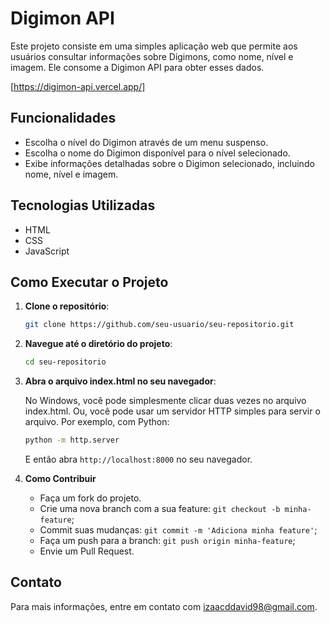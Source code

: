 # Digimon API

Este projeto consiste em uma simples aplicação web que permite aos usuários consultar informações sobre Digimons, como nome, nível e imagem. Ele consome a Digimon API para obter esses dados.

[https://digimon-api.vercel.app/]

## Funcionalidades

- Escolha o nível do Digimon através de um menu suspenso.
- Escolha o nome do Digimon disponível para o nível selecionado.
- Exibe informações detalhadas sobre o Digimon selecionado, incluindo nome, nível e imagem.

## Tecnologias Utilizadas

- HTML
- CSS
- JavaScript

## Como Executar o Projeto

1. **Clone o repositório**:
   ```bash
   git clone https://github.com/seu-usuario/seu-repositorio.git

2. **Navegue até o diretório do projeto**:   
   ```bash 
   cd seu-repositorio   

3. **Abra o arquivo index.html no seu navegador**:
   
    No Windows, você pode simplesmente clicar duas vezes no arquivo index.html.
    Ou, você pode usar um servidor HTTP simples para servir o arquivo. Por exemplo, com Python:
   
    ```bash 
    python -m http.server
    ```    
    E então abra `http://localhost:8000` no seu navegador.

5. **Como Contribuir**

    - Faça um fork do projeto.
    - Crie uma nova branch com a sua feature: `git checkout -b minha-feature`;
    - Commit suas mudanças: `git commit -m 'Adiciona minha feature'`;
    - Faça um push para a branch: `git push origin minha-feature`;
    - Envie um Pull Request.
    
## Contato

   Para mais informações, entre em contato com izaacddavid98@gmail.com.
